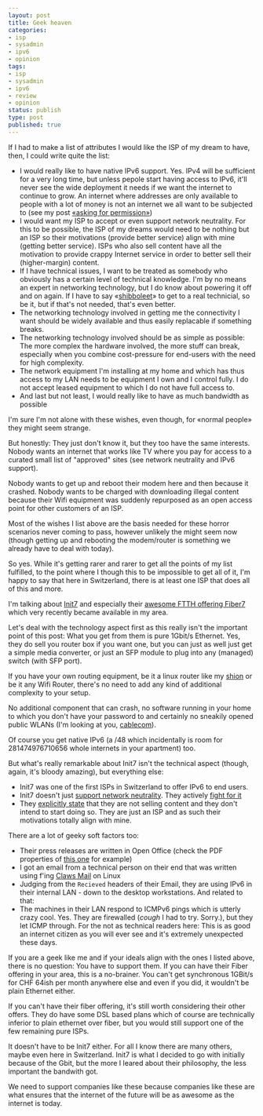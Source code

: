 ```yaml
---
layout: post
title: Geek heaven
categories:
- isp
- sysadmin
- ipv6
- opinion
tags:
- isp
- sysadmin
- ipv6
- review
- opinion
status: publish
type: post
published: true
---
```


If I had to make a list of attributes I would like the ISP of my dream to
have, then, I could write quite the list:

* I would really like to have native IPv6 support. Yes. IPv4 will be
sufficient for a very long time, but unless pepole start having access to
IPv6, it'll never see the wide deployment it needs if we want the internet
to continue to grow. An internet where addresses are only available to
people with a lot of money is not an internet we all want to be subjected to
(see my post [«asking for permission»](http://pilif.github.io/2011/09/asking-for-permission/))
* I would want my ISP to accept or even support network neutrality. For this
to be possible, the ISP of my dreams would need to be nothing but an ISP so
their motivations (provide better service) align with mine (getting better
service). ISPs who also sell content have all the motivation to provide
crappy Internet service in order to better sell their (higher-margin)
content.
* If I have technical issues, I want to be treated as somebody who obviously
has a certain level of technical knowledge. I'm by no means an expert in
networking technology, but I do know about powering it off and on again. If
I have to say «[shibboleet](http://xkcd.com/806/)» to get to a real
technicial, so be it, but if that's not needed, that's even better.
* The networking technology involved in getting me the connectivity I want
should be widely available and thus easily replacable if something breaks.
* The networking technology involved should be as simple as possible: The
more complex the hardware involved, the more stuff can break, especially
when you combine cost-pressure for end-users with the need for high
complexity.
* The network equipment I'm installing at my home and which has thus access
to my LAN needs to be equipment I own and I control fully. I do not accept
leased equipment to which I do not have full access to.
* And last but not least, I would really like to have as much bandwidth as possible

I'm sure I'm not alone with these wishes, even though, for «normal people»
they might seem strange.

But honestly: They just don't know it, but they too have the same interests.
Nobody wants an internet that works like TV where you pay for access to a
curated small list of "approved" sites (see network neutrality and IPv6
support).

Nobody wants to get up and reboot their modem here and then because it
crashed. Nobody wants to be charged with downloading illegal content
because their Wifi equipment was suddenly repurposed as an open access point
for other customers of an ISP.

Most of the wishes I list above are the basis needed for these horror
scenarios never coming to pass, however unlikely the might seem now (though
getting up and rebooting the modem/router is something we already have to
deal with today).

So yes. While it's getting rarer and rarer to get all the points of my list
fulfilled, to the point where I though this to be impossible to get all of
it, I'm happy to say that here in Switzerland, there is at least one ISP that
does all of this and more.

I'm talking about [Init7](http://init7.ch) and especially their
[awesome FTTH offering Fiber7](https://www.fiber7.ch/) which very recently
became available in my area.

Let's deal with the technology aspect first as this really isn't the
important point of this post: What you get from them is pure 1Gbit/s
Ethernet. Yes, they do sell you router box if you want one, but you can just
as well just get a simple media converter, or just an SFP module to plug
into any (managed) switch (with SFP port).

If you have your own routing equipment, be it a linux router like my
[shion](/2006/07/computers-under-my-command-issue-1-shion/) or be it any
Wifi Router, there's no need to add any kind of additional complexity to
your setup.

No additional component that can crash, no software running in your home to
which you don't have your password to and certainly no sneakily opened
public WLANs (I'm looking at you,
[cablecom](http://www.upc-cablecom.ch/de/support/tools/wi-free/)).

Of course you get native IPv6 (a /48 which incidentally is room for
281474976710656 whole internets in your apartment) too.

But what's really remarkable about Init7 isn't the technical aspect (though,
again, it's bloody amazing), but everything else:

* Init7 was one of the first ISPs in Switzerland to offer IPv6 to end users.
* Init7 doesn't just [support network neutrality](http://www.init7.net/en/about/sozial).
They actively [fight for it](http://webapp.sonntagszeitung.ch/read/sz_29_06_2014/gesellschaft/Gegen-das-Goliath-Gehabe-8963)
* They [explicitly state](https://fiber7.ch/fiber7-technologie/fiber7-tripleplay/)
that they are not selling content and they don't intend to start doing so. They are just an ISP and as such their motivations totally align with mine.

There are a lot of geeky soft factors too:

* Their press releases are written in Open Office (check the PDF properties
of [this one](https://fiber7.ch/documents/20/20140908_111tage_fiber7-medienmitteilung_final.pdf)
for example)
* I got an email from a technical person on their end that was written using
f'ing [Claws Mail](http://www.claws-mail.org/) on Linux
* Judging from the `Recieved` headers of their Email, they are using IPv6 in
their internal LAN - down to the desktop workstations. And related to that:
* The machines in their LAN respond to ICMPv6 pings which is utterly crazy
cool. Yes. They are firewalled (*cough* I had to try. Sorry.), but they let
ICMP through. For the not as technical readers here: This is as good an
internet citizen as you will ever see and it's extremely unexpected these
days.

If you are a geek like me and if your ideals align with the ones I listed
above, there is no question: You have to support them. If you can have their
Fiber offering in your area, this is a no-brainer. You can't get synchronous
1GBit/s for CHF 64ish per month anywhere else and even if you did, it
wouldn't be plain Ethernet either.

If you can't have their fiber offering, it's still worth considering their
other offers. They do have some DSL based plans which of course are
technically inferior to plain ethernet over fiber, but you would still
support one of the few remaining pure ISPs.

It doesn't have to be Init7 either. For all I know there are many others,
maybe even here in Switzerland. Init7 is what I decided to go with initially
because of the Gbit, but the more I leared about their philosophy, the less
important the bandwith got.

We need to support companies like these because companies like these are
what ensures that the internet of the future will be as awesome as the
internet is today.
